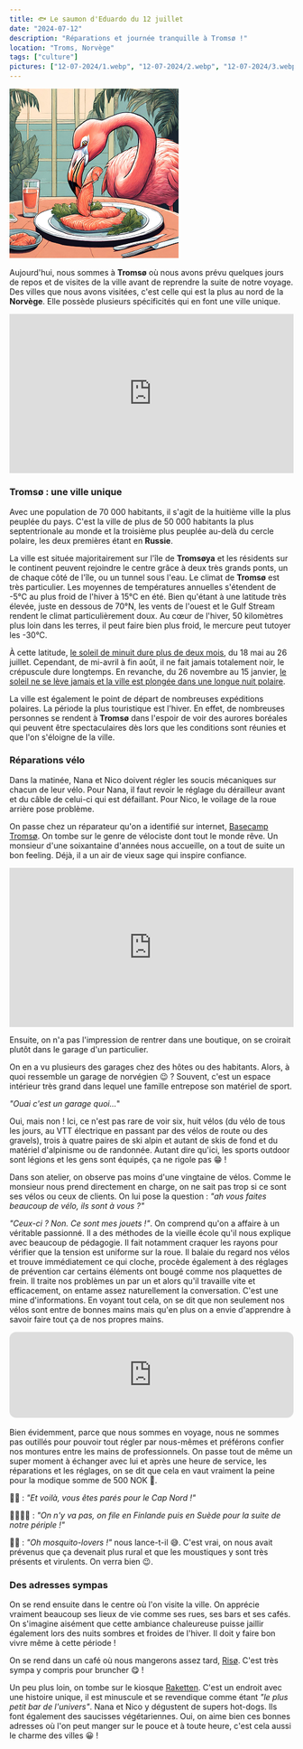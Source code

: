 ```yaml
---
title: 🐟 Le saumon d'Eduardo du 12 juillet
date: "2024-07-12"
description: "Réparations et journée tranquille à Tromsø !"
location: "Troms, Norvège"
tags: ["culture"]
pictures: ["12-07-2024/1.webp", "12-07-2024/2.webp", "12-07-2024/3.webp", "12-07-2024/4.webp", "12-07-2024/5.webp", "12-07-2024/6.webp"]
---
```


![Saumon d'Eduardo](../saumon_eduardo.png)

Aujourd'hui, nous sommes à **Tromsø** où nous avons prévu quelques jours de repos et de visites de la ville avant de reprendre la suite de notre voyage. Des villes que nous avons visitées, c'est celle qui est la plus au nord de la **Norvège**. Elle possède plusieurs spécificités qui en font une ville unique.

<div style="width: 100%; height: 0; position: relative; padding-bottom: 56%;"><iframe src="https://giphy.com/embed/aiksQd4mTxYmJEOaIA" style="top: 0; left: 0; width: 100%; height: 100%; position: absolute; border: 0;" allowfullscreen scrolling="no" allow="encrypted-media;" class="giphy-embed"></iframe></div> 

### Tromsø : une ville unique 

Avec une population de 70 000 habitants, il s'agit de la huitième ville la plus peuplée du pays. C'est la ville de plus de 50 000 habitants la plus septentrionale au monde et la troisième plus peuplée au-delà du cercle polaire, les deux premières étant en **Russie**.

La ville est située majoritairement sur l'île de **Tromsøya** et les résidents sur le continent peuvent rejoindre le centre grâce à deux très grands ponts, un de chaque côté de l'île, ou un tunnel sous l'eau. Le climat de **Tromsø** est très particulier. Les moyennes de températures annuelles s'étendent de -5°C au plus froid de l'hiver à 15°C en été. Bien qu'étant à une latitude très élevée, juste en dessous de 70°N, les vents de l'ouest et le Gulf Stream rendent le climat particulièrement doux. Au cœur de l'hiver, 50 kilomètres plus loin dans les terres, il peut faire bien plus froid, le mercure peut tutoyer les -30°C.

À cette latitude, [le soleil de minuit dure plus de deux mois](https://www.visitnorway.fr/destinations-norvege/region-nord/tromso/), du 18 mai au 26 juillet. Cependant, de mi-avril à fin août, il ne fait jamais totalement noir, le crépuscule dure longtemps. En revanche, du 26 novembre au 15 janvier, [le soleil ne se lève jamais et la ville est plongée dans une longue nuit polaire](https://www.visitnorway.fr/destinations-norvege/region-nord/tromso/hiver/).

La ville est également le point de départ de nombreuses expéditions polaires. La période la plus touristique est l'hiver. En effet, de nombreuses personnes se rendent à **Tromsø** dans l'espoir de voir des aurores boréales qui peuvent être spectaculaires dès lors que les conditions sont réunies et que l'on s'éloigne de la ville.

### Réparations vélo 
Dans la matinée, Nana et Nico doivent régler les soucis mécaniques sur chacun de leur vélo. Pour Nana, il faut revoir le réglage du dérailleur avant et du câble de celui-ci qui est défaillant. Pour Nico, le voilage de la roue arrière pose problème.

On passe chez un réparateur qu'on a identifié sur internet, [Basecamp Tromsø](https://g.co/kgs/CAhLbwZ). On tombe sur le genre de vélociste dont tout le monde rêve. Un monsieur d'une soixantaine d'années nous accueille, on a tout de suite un bon feeling. Déjà, il a un air de vieux sage qui inspire confiance. 

<div style="width: 100%; height: 0; position: relative; padding-bottom: 56%;"><iframe src="https://giphy.com/embed/53ckcaarSCzUxB9MAy" style="top: 0; left: 0; width: 100%; height: 100%; position: absolute; border: 0;" allowfullscreen scrolling="no" allow="encrypted-media;" class="giphy-embed"></iframe></div> 

Ensuite, on n'a pas l'impression de rentrer dans une boutique, on se croirait plutôt dans le garage d'un particulier.

On en a vu plusieurs des garages chez des hôtes ou des habitants. Alors, à quoi ressemble un garage de norvégien 😉 ? Souvent, c'est un espace intérieur très grand dans lequel une famille entrepose son matériel de sport. 

*"Ouai c'est un garage quoi...*"

Oui, mais non ! Ici, ce n'est pas rare de voir six, huit vélos (du vélo de tous les jours, au VTT électrique en passant par des vélos de route ou des gravels), trois à quatre paires de ski alpin et autant de skis de fond et du matériel d'alpinisme ou de randonnée. Autant dire qu'ici, les sports outdoor sont légions et les gens sont équipés, ça ne rigole pas 😁 !

Dans son atelier, on observe pas moins d'une vingtaine de vélos. Comme le monsieur nous prend directement en charge, on ne sait pas trop si ce sont ses vélos ou ceux de clients. On lui pose la question : *"ah vous faites beaucoup de vélo, ils sont à vous ?"*

*"Ceux-ci ? Non. Ce sont mes jouets !"*. On comprend qu'on a affaire à un véritable passionné. Il a des méthodes de la vieille école qu'il nous explique avec beaucoup de pédagogie. Il fait notamment craquer les rayons pour vérifier que la tension est uniforme sur la roue. Il balaie du regard nos vélos et trouve immédiatement ce qui cloche, procède également à des réglages de prévention car certains éléments ont bougé comme nos plaquettes de frein. Il traite nos problèmes un par un et alors qu'il travaille vite et efficacement, on entame assez naturellement la conversation. C'est une mine d'informations. En voyant tout cela, on se dit que non seulement nos vélos sont entre de bonnes mains mais qu'en plus on a envie d'apprendre à savoir faire tout ça de nos propres mains.

<iframe style="border-radius:12px" src="https://open.spotify.com/embed/track/1Xb8GfUSYCqAkcNrd6pW0M?utm_source=generator" width="100%" height="152" frameBorder="0" allow="autoplay; clipboard-write; encrypted-media; picture-in-picture" loading="lazy"></iframe>

Bien évidemment, parce que nous sommes en voyage, nous ne sommes pas outillés pour pouvoir tout régler par nous-mêmes et préférons confier nos montures entre les mains de professionnels. On passe tout de même un super moment à échanger avec lui et après une heure de service, les réparations et les réglages, on se dit que cela en vaut vraiment la peine pour la modique somme de 500 NOK 🤗.

👴🏼 : *"Et voilà, vous êtes parés pour le Cap Nord !"*

👨🏼👩🏼 : *"On n'y va pas, on file en Finlande puis en Suède pour la suite de notre périple !"*

👴🏼 : *"Oh mosquito-lovers !"* nous lance-t-il 😅. C'est vrai, on nous avait prévenus que ça devenait plus rural et que les moustiques y sont très présents et virulents. On verra bien 😉.

### Des adresses sympas
On se rend ensuite dans le centre où l'on visite la ville. On apprécie vraiment beaucoup ses lieux de vie comme ses rues, ses bars et ses cafés. On s'imagine aisément que cette ambiance chaleureuse puisse jaillir également lors des nuits sombres et froides de l'hiver. Il doit y faire bon vivre même à cette période !

On se rend dans un café où nous mangerons assez tard, [Risø](https://www.risoe-mk.no/). C'est très sympa y compris pour bruncher 😋 !

Un peu plus loin, on tombe sur le kiosque
[Raketten](https://www.tripadvisor.fr/Restaurant_Review-g190475-d7035146-Reviews-Raketten-Tromso_Troms_Northern_Norway.html). C'est un endroit avec une histoire unique, il est minuscule et se revendique comme étant *"le plus petit bar de l'univers"*. Nana et Nico y dégustent de supers hot-dogs. Ils font également des saucisses végétariennes. Oui, on aime bien ces bonnes adresses où l'on peut manger sur le pouce et à toute heure, c'est cela aussi le charme des villes 😀 !